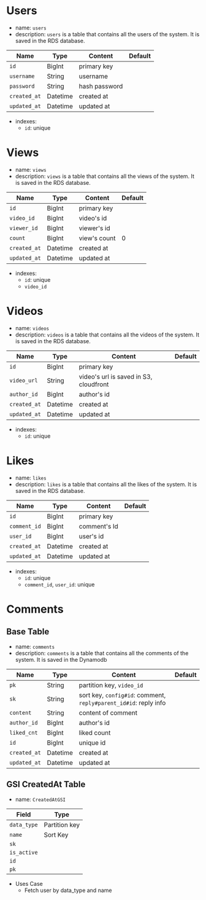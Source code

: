 # Users

- name: `users`
- description: `users` is a table that contains all the users of the system. It is saved in the RDS database.

| Name         | Type     | Content       | Default |
| ------------ | -------- | ------------- | ------- |
| `id`         | BigInt   | primary key   |         |
| `username`   | String   | username      |         |
| `password`   | String   | hash password |         |
| `created_at` | Datetime | created at    |         |
| `updated_at` | Datetime | updated at    |         |

- indexes:
  - `id`: unique

# Views

- name: `views`
- description: `views` is a table that contains all the views of the system. It is saved in the RDS database.

| Name         | Type     | Content      | Default |
| ------------ | -------- | ------------ | ------- |
| `id`         | BigInt   | primary key  |         |
| `video_id`   | BigInt   | video's id   |         |
| `viewer_id`  | BigInt   | viewer's id  |         |
| `count`      | BigInt   | view's count | 0       |
| `created_at` | Datetime | created at   |         |
| `updated_at` | Datetime | updated at   |         |

- indexes:
  - `id`: unique
  - `video_id`

# Videos

- name: `videos`
- description: `videos` is a table that contains all the videos of the system. It is saved in the RDS database.

| Name         | Type     | Content                                | Default |
| ------------ | -------- | -------------------------------------- | ------- |
| `id`         | BigInt   | primary key                            |         |
| `video_url`  | String   | video's url is saved in S3, cloudfront |         |
| `author_id`  | BigInt   | author's id                            |         |
| `created_at` | Datetime | created at                             |         |
| `updated_at` | Datetime | updated at                             |         |

- indexes:
  - `id`: unique

# Likes

- name: `likes`
- description: `likes` is a table that contains all the likes of the system. It is saved in the RDS database.

| Name         | Type     | Content      | Default |
| ------------ | -------- | ------------ | ------- |
| `id`         | BigInt   | primary key  |         |
| `comment_id` | BigInt   | comment's Id |         |
| `user_id`    | BigInt   | user's id    |         |
| `created_at` | Datetime | created at   |         |
| `updated_at` | Datetime | updated at   |         |

- indexes:
  - `id`: unique
  - `comment_id`, `user_id`: unique

# Comments

## Base Table

- name: `comments`
- description: `comments` is a table that contains all the comments of the system. It is saved in the Dynamodb

| Name         | Type     | Content                                                          | Default |
| ------------ | -------- | ---------------------------------------------------------------- | ------- |
| `pk`         | String   | partition key, `video_id`                                        |         |
| `sk`         | String   | sort key, `config#id`: comment, `reply#parent_id#id`: reply info |         |
| `content`    | String   | content of comment                                               |         |
| `author_id`  | BigInt   | author's id                                                      |         |
| `liked_cnt`  | BigInt   | liked count                                                      |         |
| `id`         | BigInt   | unique id                                                        |         |
| `created_at` | Datetime | created at                                                       |         |
| `updated_at` | Datetime | updated at                                                       |         |

## GSI CreatedAt Table

- name: `CreatedAtGSI`

| Field       | Type          |
| ----------- | ------------- |
| `data_type` | Partition key |
| `name`      | Sort Key      |
| `sk`        |               |
| `is_active` |               |
| `id`        |               |
| `pk`        |               |

- Uses Case
  - Fetch user by data_type and name
